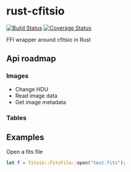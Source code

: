 # rust-cfitsio

[![Build Status](https://travis-ci.org/mindriot101/rust-cfitsio.svg?branch=master)](https://travis-ci.org/mindriot101/rust-cfitsio)
[![Coverage Status](https://coveralls.io/repos/github/mindriot101/rust-cfitsio/badge.svg?branch=master)](https://coveralls.io/github/mindriot101/rust-cfitsio?branch=master)

FFI wrapper around cfitsio in Rust



## Api roadmap

### Images

* Change HDU
* Read image data
* Get image metadata

### Tables

## Examples

Open a fits file

```rust
let f = fitsio::FitsFile::open("test.fits");
```
